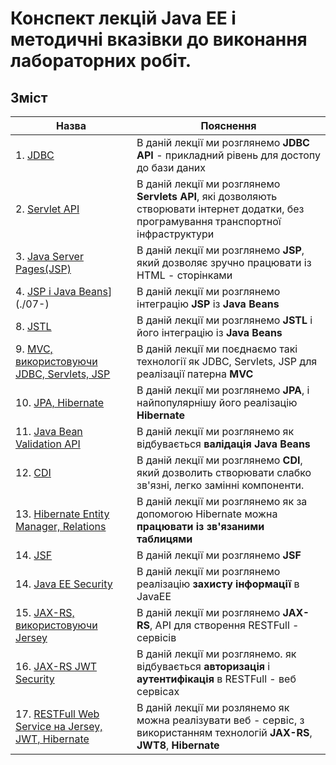 # Конспект лекцій Java EE і методичні вказівки до виконання лабораторних робіт.

## Зміст

|Назва|Пояснення|
|-|-|
|1. [JDBC](./01-jdbc.html)|В даній лекції ми розглянемо **JDBC API** - прикладний рівень для достопу до бази даних|
|2. [Servlet API](./02-servlets.html)|В даній лекції ми розглянемо **Servlets API**, які дозволяють створювати інтернет додатки, без програмування транспортної інфраструктури|
|3. [Java Server Pages(JSP)](./03-jsp.html)|В даній лекції ми розглянемо **JSP**, який дозволяє зручно працювати із HTML - сторінками|
|4. [JSP і Java Beans](./04-jsp_and_beans.html)](./07-)|В даній лекції ми розглянемо інтеграцію **JSP** із **Java Beans**|
|8. [JSTL](./08-)|В даній лекції ми розглянемо **JSTL** і його інтеграцію із **Java Beans**|
|9. [MVC, використовуючи JDBC, Servlets, JSP](./10-)|В даній лекції ми поєднаємо такі технології як JDBC, Servlets, JSP для реалізації патерна **MVC**|
|10. [JPA, Hibernate](./11)|В даній лекції ми розглянемо **JPA**, і найпопулярнішу його реалізацію **Hibernate**|
|11. [Java Bean Validation API](./12)|В даній лекції ми розглянемо як відбувається **валідація Java Beans**|
|12. [CDI](./13)|В даній лекції ми розглянемо **CDI**, який дозволить створювати слабко зв'язні, легко замінні компоненти.|
|13. [Hibernate Entity Manager, Relations](./14)|В даній лекції ми розглянемо як за допомогою Hibernate можна **працювати із зв'язаними таблицями**|
|14. [JSF](./14)|В даній лекції ми розглянемо **JSF**|
|14. [Java EE Security](./14)|В даній лекції ми розглянемо реалізацію **захисту інформації** в JavaEE|
|15. [JAX-RS, використовуючи Jersey](./15)|В даній лекції ми розглянемо **JAX-RS**, API для створення RESTFull - сервісів|
|16. [JAX-RS JWT Security](./16)|В даній лекції ми розглянемо. як відбувається **авторизація** і **аутентифікація** в RESTFull - веб сервісах|
|17. [RESTFull Web Service на Jersey, JWT, Hibernate](./17)|В даній лекції ми розлянемо як можна реалізувати веб - сервіс, з використанням технологій **JAX-RS**, **JWT8**, **Hibernate**|
